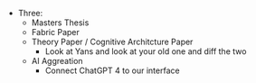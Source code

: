 - Three:
    - Masters Thesis
    - Fabric Paper
    - Theory Paper / Cognitive Architcture Paper
        - Look at Yans and look at your old one and diff the two
    - AI Aggreation
        - Connect ChatGPT 4 to our interface
